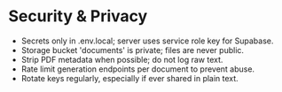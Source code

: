 # Security & Privacy

- Secrets only in .env.local; server uses service role key for Supabase.
- Storage bucket 'documents' is private; files are never public.
- Strip PDF metadata when possible; do not log raw text.
- Rate limit generation endpoints per document to prevent abuse.
- Rotate keys regularly, especially if ever shared in plain text.

